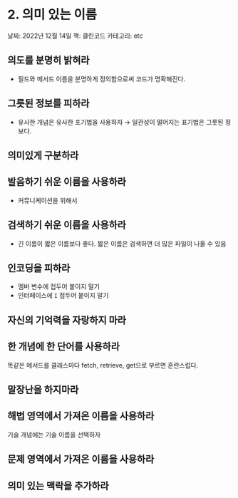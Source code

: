# 2. 의미 있는 이름

날짜: 2022년 12월 14일
책: 클린코드
카테고리: etc

## 의도를 분명히 밝혀라

- 필드와 메서드 이름을 분명하게 정의함으로써 코드가 명확해진다.

## 그릇된 정보를 피하라

- 유사한 개념은 유사한 포기법을 사용하자 → 일관성이 떨어지는 표기법은 그릇된 정보다.

## 의미있게 구분하라

## 발음하기 쉬운 이름을 사용하라

- 커뮤니케이션을 위해서

## 검색하기 쉬운 이름을 사용하라

- 긴 이름이 짧은 이름보다 좋다. 짧은 이름은 검색하면 더 많은 파일이 나올 수 있음

## 인코딩을 피하라

- 멤버 변수에 접두어 붙이지 말기
- 인터페이스에 `I` 접두어 붙이지 말기

## 자신의 기억력을 자랑하지 마라

## 한 개념에 한 단어를 사용하라

똑같은 메서드를 클래스마다 fetch, retrieve, get으로 부르면 혼란스럽다.

## 말장난을 하지마라

## 해법 영역에서 가져온 이름을 사용하라

기술 개념에는 기술 이름을 선택하자

## 문제 영역에서 가져온 이름을 사용하라

## 의미 있는 맥락을 추가하라